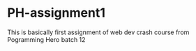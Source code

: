 # PH-assignment1

This is basically first assignment of web dev crash course from Pogramming Hero batch 12
